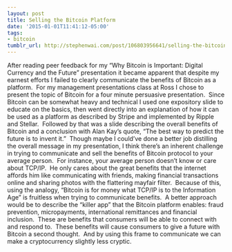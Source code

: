 ```yaml
---
layout: post
title: Selling the Bitcoin Platform
date: '2015-01-01T11:41:12-05:00'
tags:
- bitcoin
tumblr_url: http://stephenwai.com/post/106803956641/selling-the-bitcoin-platform
---
```

After reading peer feedback for my “Why Bitcoin is Important: Digital Currency and the Future” presentation it became apparent that despite my earnest efforts I failed to clearly communicate the benefits of Bitcoin as a platform.  For my management presentations class at Ross I chose to present the topic of Bitcoin for a four minute persuasive presentation.  Since Bitcoin can be somewhat heavy and technical I used one expository slide to educate on the basics, then went directly into an explanation of how it can be used as a platform as described by Stripe and implemented by Ripple and Stellar.  Followed by that was a slide describing the overall benefits of Bitcoin and a conclusion with Alan Kay’s quote, “The best way to predict the future is to invent it.”  Though maybe I could’ve done a better job distilling the overall message in my presentation, I think there’s an inherent challenge in trying to communicate and sell the benefits of Bitcoin protocol to your average person.  For instance, your average person doesn’t know or care about TCP/IP.  He only cares about the great benefits that the internet affords him like communicating with friends, making financial transactions online and sharing photos with the flattering mayfair filter.  Because of this, using the analogy, “Bitcoin is for money what TCP/IP is to the Information Age” is fruitless when trying to communicate benefits.  A better approach would be to describe the “killer app” that the Bitcoin platform enables: fraud prevention, micropayments, international remittances and financial inclusion.  These are benefits that consumers will be able to connect with and respond to.  These benefits will cause consumers to give a future with Bitcoin a second thought.  And by using this frame to communicate we can make a cryptocurrency slightly less cryptic.
